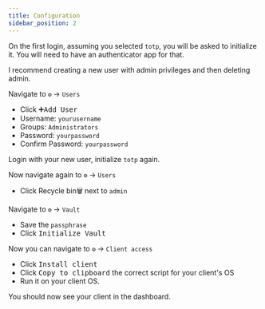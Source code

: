 ```yaml
---
title: Configuration
sidebar_position: 2
---
```


On the first login, assuming you selected `totp`, you will be asked to initialize it.
You will need to have an authenticator app for that.

I recommend creating a new user with admin privileges and then deleting admin.

Navigate to `⚙️` -> `Users`

- Click <kbd>➕Add User</kbd>
- Username: `yourusername`
- Groups: `Administrators`
- Password: `yourpassword`
- Confirm Password: `yourpassword`

Login with your new user, initialize `totp` again.

Now navigate again to `⚙️` -> `Users`

- Click Recycle bin<kbd>🗑️</kbd> next to `admin`

Navigate to `⚙️` -> `Vault`

- Save the `passphrase`
- Click <kbd>Initialize Vault</kbd>

Now you can navigate to `⚙️` -> `Client access`

- Click <kbd>Install client</kbd>
- Click <kbd>Copy to clipboard</kbd> the correct script for your client's OS
- Run it on your client OS.

You should now see your client in the dashboard.
